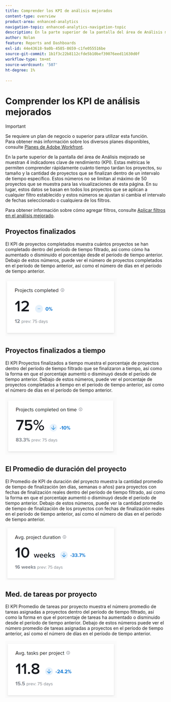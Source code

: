```yaml
---
title: Comprender los KPI de análisis mejorados
content-type: overview
product-area: enhanced-analytics
navigation-topic: enhanced-analytics-navigation-topic
description: En la parte superior de la pantalla del área de Análisis mejorado se muestran 4 indicadores clave de rendimiento (KPI). Estas métricas le permiten comprender rápidamente cuánto tiempo tardan los proyectos, su tamaño y la cantidad de proyectos que se finalizan dentro de un intervalo de tiempo específico. Estos números no se limitan al máximo de 50 proyectos que se muestra para las visualizaciones de esta página. En su lugar, estos datos se basan en todos los proyectos que se aplican a cualquier filtro establecido y estos números se ajustan si cambia el intervalo de fechas seleccionado o cualquiera de los filtros.
author: Nolan
feature: Reports and Dashboards
exl-id: 44e43618-9a0b-4585-8659-c1fe055516be
source-git-commit: 1b1f3c22b8112cfde5b10bef39076eed11630d0f
workflow-type: tm+mt
source-wordcount: '507'
ht-degree: 1%

---
```


# Comprender los KPI de análisis mejorados

>[!IMPORTANT]
>
>Se requiere un plan de negocio o superior para utilizar esta función.\
>Para obtener más información sobre los diversos planes disponibles, consulte [Planes de Adobe Workfront](https://www.workfront.com/plans).

En la parte superior de la pantalla del área de Análisis mejorado se muestran 4 indicadores clave de rendimiento (KPI). Estas métricas le permiten comprender rápidamente cuánto tiempo tardan los proyectos, su tamaño y la cantidad de proyectos que se finalizan dentro de un intervalo de tiempo específico. Estos números no se limitan al máximo de 50 proyectos que se muestra para las visualizaciones de esta página. En su lugar, estos datos se basan en todos los proyectos que se aplican a cualquier filtro establecido y estos números se ajustan si cambia el intervalo de fechas seleccionado o cualquiera de los filtros.

Para obtener información sobre cómo agregar filtros, consulte [Aplicar filtros en el análisis mejorado](../enhanced-analytics/use-enhanced-analytics-filters.md).

## Proyectos finalizados

El KPI de proyectos completados muestra cuántos proyectos se han completado dentro del período de tiempo filtrado, así como cómo ha aumentado o disminuido el porcentaje desde el período de tiempo anterior. Debajo de estos números, puede ver el número de proyectos completados en el período de tiempo anterior, así como el número de días en el período de tiempo anterior.

![](assets/kpi-projects-completed-350x182.png)

## Proyectos finalizados a tiempo

El KPI Proyectos finalizados a tiempo muestra el porcentaje de proyectos dentro del período de tiempo filtrado que se finalizaron a tiempo, así como la forma en que el porcentaje aumentó o disminuyó desde el período de tiempo anterior. Debajo de estos números, puede ver el porcentaje de proyectos completados a tiempo en el período de tiempo anterior, así como el número de días en el período de tiempo anterior.

![](assets/kpi-projects-completed-on-time-350x180.png)

## El Promedio de duración del proyecto

El Promedio de KPI de duración del proyecto muestra la cantidad promedio de tiempo de finalización (en días, semanas o años) para proyectos con fechas de finalización reales dentro del período de tiempo filtrado, así como la forma en que el porcentaje aumentó o disminuyó desde el período de tiempo anterior. Debajo de estos números, puede ver la cantidad promedio de tiempo de finalización de los proyectos con fechas de finalización reales en el período de tiempo anterior, así como el número de días en el período de tiempo anterior.

![](assets/kpi-avg.-project-duration-350x168.png)

## Med. de tareas por proyecto

El KPI Promedio de tareas por proyecto muestra el número promedio de tareas asignadas a proyectos dentro del período de tiempo filtrado, así como la forma en que el porcentaje de tareas ha aumentado o disminuido desde el período de tiempo anterior. Debajo de estos números puede ver el número promedio de tareas asignadas a proyectos en el período de tiempo anterior, así como el número de días en el período de tiempo anterior.

![](assets/kpi-average-tasks-per-project-350x179.png)
